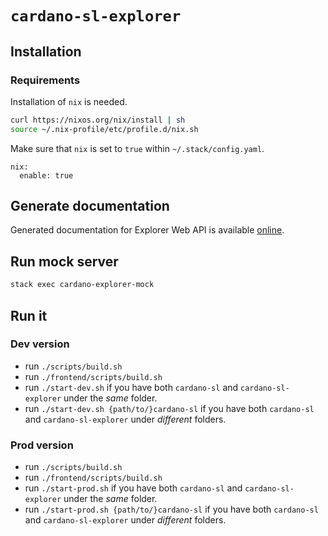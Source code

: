 # `cardano-sl-explorer`

## Installation

### Requirements

Installation of `nix` is needed.

```bash
curl https://nixos.org/nix/install | sh
source ~/.nix-profile/etc/profile.d/nix.sh
```

Make sure that `nix` is set to `true` within `~/.stack/config.yaml`.

```
nix:
  enable: true
```

## Generate documentation

Generated documentation for Explorer Web API is available [online](https://cardanodocs.com/technical/explorer/api/).

## Run mock server

```bash
stack exec cardano-explorer-mock
```

## Run it

### Dev version

- run `./scripts/build.sh`
- run `./frontend/scripts/build.sh`
- run `./start-dev.sh` if you have both `cardano-sl` and `cardano-sl-explorer` under the *same* folder.
- run `./start-dev.sh {path/to/}cardano-sl` if you have both `cardano-sl` and `cardano-sl-explorer` under *different* folders.

### Prod version

- run `./scripts/build.sh`
- run `./frontend/scripts/build.sh`
- run `./start-prod.sh` if you have both `cardano-sl` and `cardano-sl-explorer` under the *same* folder.
- run `./start-prod.sh {path/to/}cardano-sl` if you have both `cardano-sl` and `cardano-sl-explorer` under *different* folders.
